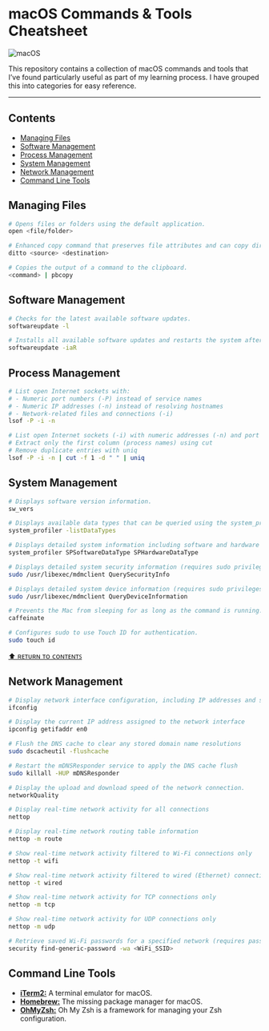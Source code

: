 # macOS Commands & Tools Cheatsheet

![macOS](https://img.shields.io/badge/mac%20os-000000?style=for-the-badge&logo=macos&logoColor=F0F0F0)

This repository contains a collection of macOS commands and tools that I’ve found particularly useful as part of my learning process. I have grouped this into categories for easy reference.

---

## Contents

- [Managing Files](#managing-files)
- [Software Management](#software-management)
- [Process Management](#process-management)
- [System Management](#system-management)
- [Network Management](#network-management)
- [Command Line Tools](#command-line-tools)

## Managing Files

```bash
# Opens files or folders using the default application.
open <file/folder>

# Enhanced copy command that preserves file attributes and can copy directories recursively.
ditto <source> <destination>

# Copies the output of a command to the clipboard.
<command> | pbcopy
```

## Software Management

```bash
# Checks for the latest available software updates.
softwareupdate -l

# Installs all available software updates and restarts the system after installation.
softwareupdate -iaR
```

## Process Management

```bash
# List open Internet sockets with:
# - Numeric port numbers (-P) instead of service names
# - Numeric IP addresses (-n) instead of resolving hostnames
# - Network-related files and connections (-i)
lsof -P -i -n

# List open Internet sockets (-i) with numeric addresses (-n) and port numbers (-P)
# Extract only the first column (process names) using cut
# Remove duplicate entries with uniq
lsof -P -i -n | cut -f 1 -d " " | uniq
```

## System Management

```bash
# Displays software version information.
sw_vers

# Displays available data types that can be queried using the system_profiler command.
system_profiler -listDataTypes

# Displays detailed system information including software and hardware details.
system_profiler SPSoftwareDataType SPHardwareDataType

# Displays detailed system security information (requires sudo privileges).
sudo /usr/libexec/mdmclient QuerySecurityInfo

# Displays detailed system device information (requires sudo privileges).
sudo /usr/libexec/mdmclient QueryDeviceInformation

# Prevents the Mac from sleeping for as long as the command is running.
caffeinate

# Configures sudo to use Touch ID for authentication.
sudo touch id
```

[⬆ ʀᴇᴛᴜʀɴ ᴛᴏ ᴄᴏɴᴛᴇɴᴛꜱ](#contents)

## Network Management

```bash
# Display network interface configuration, including IP addresses and status.
ifconfig

# Display the current IP address assigned to the network interface
ipconfig getifaddr en0

# Flush the DNS cache to clear any stored domain name resolutions
sudo dscacheutil -flushcache

# Restart the mDNSResponder service to apply the DNS cache flush
sudo killall -HUP mDNSResponder

# Display the upload and download speed of the network connection.
networkQuality

# Display real-time network activity for all connections
nettop

# Display real-time network routing table information
nettop -m route

# Show real-time network activity filtered to Wi-Fi connections only
nettop -t wifi

# Show real-time network activity filtered to wired (Ethernet) connections only
nettop -t wired

# Show real-time network activity for TCP connections only
nettop -m tcp

# Show real-time network activity for UDP connections only
nettop -m udp

# Retrieve saved Wi-Fi passwords for a specified network (requires password entry).
security find-generic-password -wa <WiFi_SSID>
```

## Command Line Tools

- **[iTerm2:](https://iterm2.com/)** A terminal emulator for macOS.
- **[Homebrew:](https://brew.sh/)** The missing package manager for macOS.
- **[OhMyZsh:](https://ohmyz.sh/)** Oh My Zsh is a framework for managing your Zsh configuration.
